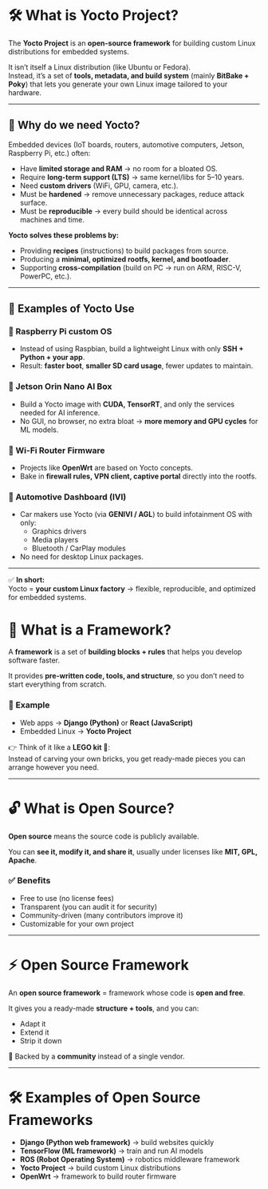 # 🛠️ What is Yocto Project?

The **Yocto Project** is an **open-source framework** for building custom Linux distributions for embedded systems.  

It isn’t itself a Linux distribution (like Ubuntu or Fedora).  
Instead, it’s a set of **tools, metadata, and build system** (mainly **BitBake + Poky**) that lets you generate your own Linux image tailored to your hardware.

---

## 🔹 Why do we need Yocto?

Embedded devices (IoT boards, routers, automotive computers, Jetson, Raspberry Pi, etc.) often:

- Have **limited storage and RAM** → no room for a bloated OS.  
- Require **long-term support (LTS)** → same kernel/libs for 5–10 years.  
- Need **custom drivers** (WiFi, GPU, camera, etc.).  
- Must be **hardened** → remove unnecessary packages, reduce attack surface.  
- Must be **reproducible** → every build should be identical across machines and time.  

**Yocto solves these problems by:**

- Providing **recipes** (instructions) to build packages from source.  
- Producing a **minimal, optimized rootfs, kernel, and bootloader**.  
- Supporting **cross-compilation** (build on PC → run on ARM, RISC-V, PowerPC, etc.).  

---

## 🔹 Examples of Yocto Use

### 🥧 Raspberry Pi custom OS
- Instead of using Raspbian, build a lightweight Linux with only **SSH + Python + your app**.  
- Result: **faster boot**, **smaller SD card usage**, fewer updates to maintain.  

### 🤖 Jetson Orin Nano AI Box
- Build a Yocto image with **CUDA, TensorRT**, and only the services needed for AI inference.  
- No GUI, no browser, no extra bloat → **more memory and GPU cycles** for ML models.  

### 📡 Wi-Fi Router Firmware
- Projects like **OpenWrt** are based on Yocto concepts.  
- Bake in **firewall rules, VPN client, captive portal** directly into the rootfs.  

### 🚗 Automotive Dashboard (IVI)
- Car makers use Yocto (via **GENIVI / AGL**) to build infotainment OS with only:  
  - Graphics drivers  
  - Media players  
  - Bluetooth / CarPlay modules  
- No need for desktop Linux packages.  

---

✅ **In short:**  
Yocto = **your custom Linux factory** → flexible, reproducible, and optimized for embedded systems.  

# 📘 What is a Framework?

A **framework** is a set of **building blocks + rules** that helps you develop software faster.  

It provides **pre-written code, tools, and structure**, so you don’t need to start everything from scratch.  

### 🔹 Example
- Web apps → **Django (Python)** or **React (JavaScript)**  
- Embedded Linux → **Yocto Project**  

👉 Think of it like a **LEGO kit 🧱**:  
Instead of carving your own bricks, you get ready-made pieces you can arrange however you need.  

---

# 🔓 What is Open Source?

**Open source** means the source code is publicly available.  

You can **see it, modify it, and share it**, usually under licenses like **MIT, GPL, Apache**.  

### ✅ Benefits
- Free to use (no license fees)  
- Transparent (you can audit it for security)  
- Community-driven (many contributors improve it)  
- Customizable for your own project  

---

# ⚡ Open Source Framework

An **open source framework** = framework whose code is **open and free**.  

It gives you a ready-made **structure + tools**, and you can:  
- Adapt it  
- Extend it  
- Strip it down  

🔹 Backed by a **community** instead of a single vendor.  

---

# 🛠️ Examples of Open Source Frameworks
- **Django (Python web framework)** → build websites quickly  
- **TensorFlow (ML framework)** → train and run AI models  
- **ROS (Robot Operating System)** → robotics middleware framework  
- **Yocto Project** → build custom Linux distributions  
- **OpenWrt** → framework to build router firmware  

